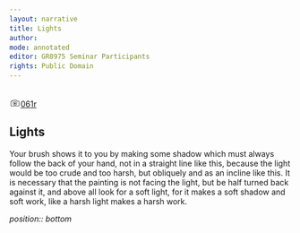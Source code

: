 ```yaml
---
layout: narrative
title: Lights
author:
mode: annotated
editor: GR8975 Seminar Participants
rights: Public Domain
---
```


 <br/><a href="http://gallica.bnf.fr/ark:/12148/btv1b10500001g/f127.image"><img src="../assets/photo-icon.png" alt="folio images" style="display:inline-block; margin-bottom:-3px;">061r</a><br/> 
## Lights

 
Your brush shows it to you by making some shadow which must always follow the back of your hand, not in a straight line like this,  because the light would be too crude and too harsh, but obliquely and as an incline like this.  It is necessary that the painting is not facing the light, but be half turned back against it, and above all look for a soft light, for it makes a soft shadow and soft work, like a harsh light makes a harsh work.
 
*position:: bottom*


 